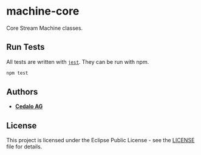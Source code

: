 # machine-core

Core Stream Machine classes.



## Run Tests
All tests are written with [`jest`][jest]. They can be run with npm.
```bash
npm test
```


## Authors
* [**Cedalo AG**][cedalo]


## License
This project is licensed under the Eclipse Public License - see the [LICENSE][license] file for details.


[cedalo]: https://cedalo.com
[jest]: https://jestjs.io
[license]: ../../LICENSE
